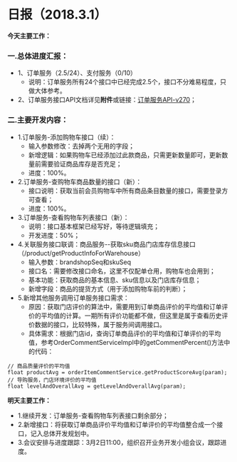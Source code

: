 # 日报（2018.3.1）

**今天主要工作：**

### 一.总体进度汇报：

* 1、订单服务（2.5/24）、支付服务（0/10）
	* 说明：订单服务所有24个接口中已经完成2.5个，接口不分难易程度，只做大体参考。
* 2、订单服务接口API文档详见**附件**或链接：[订单服务API-v270](https://project.91topbaby.com/projects/topbaby/wiki/%E8%AE%A2%E5%8D%95%E6%9C%8D%E5%8A%A1API-v270)；

### 二.主要开发内容：

* 1.订单服务-添加购物车接口（续）：
	* 输入参数修改：去掉两个无用的字段；
	* 新增逻辑：如果购物车已经添加过此款商品，只需更新数量即可，更新数量前需要验证商品库存是否充足；
	* 进度：100%。
* 2.订单服务-查购物车商品数量的接口（新）：
	* 接口说明：获取当前会员购物车中所有商品条目数量的接口，需要登录方可查看；
	* 进度：100%。
* 3.订单服务-查看购物车列表接口（新）：
	* 说明：接口基本框架已经写好，等待逻辑填充；
	* 开发进度：50%；
* 4.关联服务接口联调：商品服务--获取sku商品门店库存信息接口（/product/getProductInfoForWarehouse）
	* 输入参数：brandshopSeq和skuSeq
	* 接口名：需要修改接口命名，这里不仅配单仓用，购物车也会用到；
	* 基本功能：获取商品的基本信息、sku信息以及门店库存信息；
	* 新增字段：商品的提货方式（用于添加购物车前的判断）；
* 5.新增其他服务调用订单服务接口需求：
	* 原因：获取门店评价的算法中，需要用到订单商品评价的平均值和订单评价的平均值的计算。一期所有评价功能都不做，但这里是属于查看历史评价数据的接口，比较特殊，属于服务间调用接口。
	* 具体需求：根据门店id，查询订单商品评价的平均值和订单评价的平均值，参考OrderCommentServiceImpl中的getCommentPercent()方法中的代码：
```
// 商品质量评价的平均值
float productAvg = orderItemCommentService.getProductScoreAvg(param);
// 导购服务，门店环境评价的平均值
float levelAndOverallAvg = getLevelAndOverallAvg(param);
```

**明天主要工作：**

* 1.继续开发：订单服务-查看购物车列表接口剩余部分；
* 2.新增接口：将获取订单商品评价平均值和订单评价的平均值整合成一个接口，记入总体开发规划中。
* 3.会议安排与进度跟踪：3月2日11:00，组织召开业务开发小组会议，跟踪进度。
